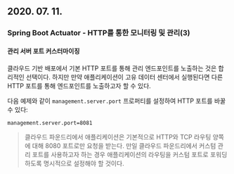 ## 2020. 07. 11.

### Spring Boot Actuator - HTTP를 통한 모니터링 및 관리(3)

#### 관리 서버 포트 커스터마이징

클라우드 기반 배포에서 기본 HTTP 포트를 통해 관리 엔드포인트를 노출하는 것은 합리적인 선택이다. 하지만 만약 애플리케이션이 고유 데이터 센터에서 실행된다면 다른 HTTP 포트를 통해 엔드포인트를 노출하고자 할 수 있다.

다음 예제와 같이 `management.server.port` 프로퍼티를 설정하여 HTTP 포트를 바꿀 수 있다:

```properties
management.server.port=8081
```

> 클라우드 파운드리에서 애플리케이션은 기본적으로 HTTP와 TCP 라우팅 양쪽에 대해 8080 포트로만 요청을 받는다. 만일 클라우드 파운드리에서 커스텀 관리 포트를 사용하고자 하는 경우 애플리케이션의 라우팅을 커스텀 포트로 포워딩하도록 명시적으로 설정해야 할 것이다.

